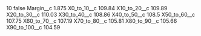 <?xml version="1.0" encoding="UTF-8"?>
<CustomMetadata xmlns="http://soap.sforce.com/2006/04/metadata" xmlns:xsi="http://www.w3.org/2001/XMLSchema-instance" xmlns:xsd="http://www.w3.org/2001/XMLSchema">
    <label>10</label>
    <protected>false</protected>
    <values>
        <field>Margin__c</field>
        <value xsi:type="xsd:double">1.875</value>
    </values>
    <values>
        <field>X0_to_10__c</field>
        <value xsi:type="xsd:double">109.84</value>
    </values>
    <values>
        <field>X10_to_20__c</field>
        <value xsi:type="xsd:double">109.89</value>
    </values>
    <values>
        <field>X20_to_30__c</field>
        <value xsi:type="xsd:double">110.03</value>
    </values>
    <values>
        <field>X30_to_40__c</field>
        <value xsi:type="xsd:double">108.86</value>
    </values>
    <values>
        <field>X40_to_50__c</field>
        <value xsi:type="xsd:double">108.5</value>
    </values>
    <values>
        <field>X50_to_60__c</field>
        <value xsi:type="xsd:double">107.75</value>
    </values>
    <values>
        <field>X60_to_70__c</field>
        <value xsi:type="xsd:double">107.19</value>
    </values>
    <values>
        <field>X70_to_80__c</field>
        <value xsi:type="xsd:double">105.81</value>
    </values>
    <values>
        <field>X80_to_90__c</field>
        <value xsi:type="xsd:double">105.66</value>
    </values>
    <values>
        <field>X90_to_100__c</field>
        <value xsi:type="xsd:double">104.59</value>
    </values>
</CustomMetadata>
